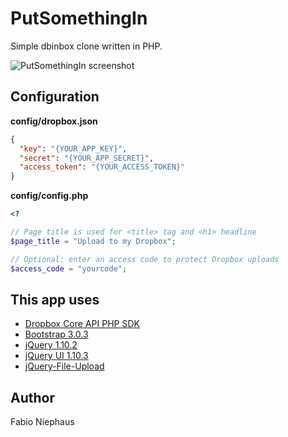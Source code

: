 PutSomethingIn
==============

Simple dbinbox clone written in PHP.


![PutSomethingIn screenshot](https://raw.github.com/fniephaus/PutSomethingIn/master/screenshot.png)


## Configuration

**config/dropbox.json**
```json
{
  "key": "{YOUR_APP_KEY}",
  "secret": "{YOUR_APP_SECRET}",
  "access_token": "{YOUR_ACCESS_TOKEN}"
}
```

**config/config.php**
```php
<?

// Page title is used for <title> tag and <h1> headline
$page_title = "Upload to my Dropbox";

// Optional: enter an access code to protect Dropbox uploads
$access_code = "yourcode";
```

## This app uses

* [Dropbox Core API PHP SDK](https://www.dropbox.com/developers/core/sdks/php)
* [Bootstrap 3.0.3](http://getbootstrap.com/)
* [jQuery 1.10.2](http://jquery.com/)
* [jQuery UI 1.10.3](http://jqueryui.com/)
* [jQuery-File-Upload](https://github.com/blueimp/jQuery-File-Upload/)

## Author

Fabio Niephaus
